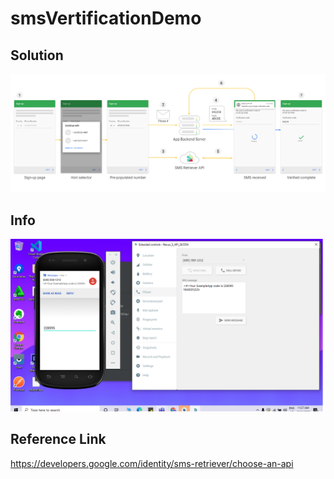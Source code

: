 # smsVertificationDemo

## Solution
<img src="https://github.com/dev-mgkaung/smsVertificationDemo/blob/master/1_Ypvky_mIAD7dVoNUzBz39A.png" width=“400”/>


## Info
<img src="https://github.com/dev-mgkaung/smsVertificationDemo/blob/master/sms_photo.png" width="600"/>

## Reference Link

https://developers.google.com/identity/sms-retriever/choose-an-api

